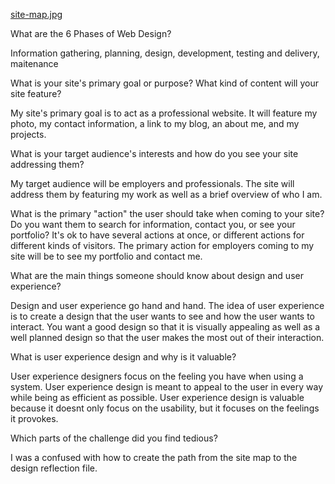 <a href="design-reflection.md">site-map.jpg</a>



What are the 6 Phases of Web Design?

Information gathering, planning, design, development, testing and delivery, maitenance


What is your site's primary goal or purpose? What kind of content will your site feature?

My site's primary goal is to act as a professional website. It will feature my photo, my contact information, a link to my blog, an about me, and my projects.


What is your target audience's interests and how do you see your site addressing them?

My target audience will be employers and professionals. The site will address them by featuring my work as well as a brief overview of who I am.


What is the primary "action" the user should take when coming to your site? Do you want them to search for information, contact you, or see your portfolio? It's ok to have several actions at once, or different actions for different kinds of visitors.
The primary action for employers coming to my site will be to see my portfolio and contact me.

What are the main things someone should know about design and user experience?

Design and user experience go hand and hand. The idea of user experience is to create a design that the user wants to see and how the user wants to interact. You want a good design so that it is visually appealing as well as a well planned design so that the user makes the most out of their interaction.

What is user experience design and why is it valuable?

User experience designers focus on the feeling you have when using a system. User experience design is meant to appeal to the user in every way while being as efficient as possible. User experience design is valuable because
it doesnt only focus on the usability, but it focuses on the feelings it provokes.


Which parts of the challenge did you find tedious?

I was a confused with how to create the path from the site map to the design reflection file.


